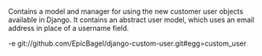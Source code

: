 Contains a model and manager for using the new customer user objects available in Django. It contains an abstract user model, which uses an email address in place of a username field.

-e git://github.com/EpicBagel/django-custom-user.git#egg=custom_user